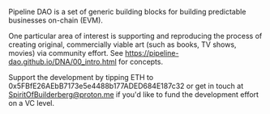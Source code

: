 Pipeline DAO is a set of generic building blocks for building predictable businesses on-chain (EVM).

One particular area of interest is supporting and reproducing the process of creating original, commercially viable art (such as books, TV shows, movies) via community effort. See https://pipeline-dao.github.io/DNA/00_intro.html for concepts.

Support the development by tipping ETH to 
0x5FBfE26AEbB7173e5e4488b177ADED684E187c32 or get in touch at SpiritOfBuilderberg@proton.me if you'd like to fund the development effort on a VC level.